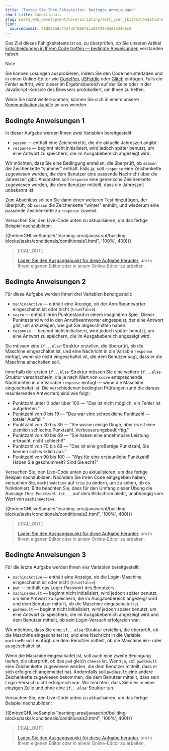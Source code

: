 ```yaml
---
title: "Testen Sie Ihre Fähigkeiten: Bedingte Anweisungen"
short-title: Conditionals
slug: Learn_web_development/Core/Scripting/Test_your_skills/Conditionals
l10n:
  sourceCommit: 48d220a8cffdfd5f088f8ca89724a9a92e34d8c0
---
```


Das Ziel dieses Fähigkeitstests ist es, zu überprüfen, ob Sie unseren Artikel [Entscheidungen in Ihrem Code treffen — bedingte Anweisungen](/de/docs/Learn_web_development/Core/Scripting/Conditionals) verstanden haben.

> [!NOTE]
> Sie können Lösungen ausprobieren, indem Sie den Code herunterladen und in einen Online-Editor wie [CodePen](https://codepen.io/), [JSFiddle](https://jsfiddle.net/) oder [Glitch](https://glitch.com/) einfügen.
> Falls ein Fehler auftritt, wird dieser im Ergebnisbereich auf der Seite oder in der JavaScript-Konsole des Browsers protokolliert, um Ihnen zu helfen.
>
> Wenn Sie nicht weiterkommen, können Sie sich in einem unserer [Kommunikationskanäle](/de/docs/MDN/Community/Communication_channels) an uns wenden.

## Bedingte Anweisungen 1

In dieser Aufgabe werden Ihnen zwei Variablen bereitgestellt:

- `season` — enthält eine Zeichenkette, die die aktuelle Jahreszeit angibt.
- `response` — beginnt nicht initialisiert, wird jedoch später benutzt, um eine Antwort zu speichern, die im Ausgabebereich angezeigt wird.

Wir möchten, dass Sie eine Bedingung erstellen, die überprüft, ob `season` die Zeichenkette "summer" enthält. Falls ja, soll `response` eine Zeichenkette zugewiesen werden, die dem Benutzer eine passende Nachricht über die Jahreszeit gibt. Ansonsten soll `response` eine generische Zeichenkette zugewiesen werden, die dem Benutzer mitteilt, dass die Jahreszeit unbekannt ist.

Zum Abschluss sollten Sie dann einen weiteren Test hinzufügen, der überprüft, ob `season` die Zeichenkette "winter" enthält, und wiederum eine passende Zeichenkette zu `response` zuweist.

Versuchen Sie, den Live-Code unten zu aktualisieren, um das fertige Beispiel nachzubilden:

{{EmbedGHLiveSample("learning-area/javascript/building-blocks/tasks/conditionals/conditionals1.html", '100%', 400)}}

> [!CALLOUT]
>
> [Laden Sie den Ausgangspunkt für diese Aufgabe herunter](https://github.com/mdn/learning-area/blob/main/javascript/building-blocks/tasks/conditionals/conditionals1-download.html), um in Ihrem eigenen Editor oder in einem Online-Editor zu arbeiten.

## Bedingte Anweisungen 2

Für diese Aufgabe werden Ihnen drei Variablen bereitgestellt:

- `machineActive` — enthält eine Anzeige, ob der Anrufbeantworter eingeschaltet ist oder nicht (`true`/`false`).
- `score` — enthält Ihren Punktestand in einem imaginären Spiel. Dieser Punktestand wird in den Anrufbeantworter eingespeist, der eine Antwort gibt, um anzuzeigen, wie gut Sie abgeschnitten haben.
- `response` — beginnt nicht initialisiert, wird jedoch später benutzt, um eine Antwort zu speichern, die im Ausgabebereich angezeigt wird.

Sie müssen eine `if...else`-Struktur erstellen, die überprüft, ob die Maschine eingeschaltet ist, und eine Nachricht in die Variable `response` einfügt, wenn sie nicht eingeschaltet ist, die dem Benutzer sagt, dass er die Maschine einschalten soll.

Innerhalb der ersten `if...else`-Struktur müssen Sie eine weitere `if...else`-Struktur verschachteln, die je nach Wert von `score` entsprechende Nachrichten in die Variable `response` einfügt — wenn die Maschine eingeschaltet ist. Die verschiedenen bedingten Prüfungen (und die daraus resultierenden Antworten) sind wie folgt:

- Punktzahl unter 0 oder über 100 — "Das ist nicht möglich, ein Fehler ist aufgetreten."
- Punktzahl von 0 bis 19 — "Das war eine schreckliche Punktzahl — totaler Ausfall!"
- Punktzahl von 20 bis 39 — "Sie wissen einige Dinge, aber es ist eine ziemlich schlechte Punktzahl. Verbesserungsbedürftig."
- Punktzahl von 40 bis 69 — "Sie haben eine annehmbare Leistung erbracht, nicht schlecht!"
- Punktzahl von 70 bis 89 — "Das ist eine großartige Punktzahl, Sie kennen sich wirklich aus."
- Punktzahl von 90 bis 100 — "Was für eine erstaunliche Punktzahl! Haben Sie geschummelt? Sind Sie echt?"

Versuchen Sie, den Live-Code unten zu aktualisieren, um das fertige Beispiel nachzubilden. Nachdem Sie Ihren Code eingegeben haben, versuchen Sie, `machineActive` auf `true` zu ändern, um zu sehen, ob es funktioniert.
Bitte beachten Sie, dass für den Umfang dieser Übung die Aussage `Ihre Punktzahl ist __` auf dem Bildschirm bleibt, unabhängig vom Wert von `machineActive`.

{{EmbedGHLiveSample("learning-area/javascript/building-blocks/tasks/conditionals/conditionals2.html", '100%', 400)}}

> [!CALLOUT]
>
> [Laden Sie den Ausgangspunkt für diese Aufgabe herunter](https://github.com/mdn/learning-area/blob/main/javascript/building-blocks/tasks/conditionals/conditionals2-download.html), um in Ihrem eigenen Editor oder in einem Online-Editor zu arbeiten.

## Bedingte Anweisungen 3

Für die letzte Aufgabe werden Ihnen vier Variablen bereitgestellt:

- `machineActive` — enthält eine Anzeige, ob die Login-Maschine eingeschaltet ist oder nicht (`true`/`false`).
- `pwd` — enthält das Login-Passwort des Benutzers.
- `machineResult` — beginnt nicht initialisiert, wird jedoch später benutzt, um eine Antwort zu speichern, die im Ausgabebereich angezeigt wird und dem Benutzer mitteilt, ob die Maschine eingeschaltet ist.
- `pwdResult` — beginnt nicht initialisiert, wird jedoch später benutzt, um eine Antwort zu speichern, die im Ausgabebereich angezeigt wird und dem Benutzer mitteilt, ob sein Login-Versuch erfolgreich war.

Wir möchten, dass Sie eine `if...else`-Struktur erstellen, die überprüft, ob die Maschine eingeschaltet ist, und eine Nachricht in die Variable `machineResult` einfügt, die dem Benutzer mitteilt, ob die Maschine ein- oder ausgeschaltet ist.

Wenn die Maschine eingeschaltet ist, soll auch eine zweite Bedingung laufen, die überprüft, ob das `pwd` gleich `cheese` ist. Wenn ja, soll `pwdResult` eine Zeichenkette zugewiesen werden, die dem Benutzer mitteilt, dass er sich erfolgreich angemeldet hat. Andernfalls soll `pwdResult` eine andere Zeichenkette zugewiesen bekommen, die dem Benutzer mitteilt, dass sein Login-Versuch nicht erfolgreich war. Wir möchten, dass Sie dies in einer einzigen Zeile und ohne eine `if...else`-Struktur tun.

Versuchen Sie, den Live-Code unten zu aktualisieren, um das fertige Beispiel nachzubilden:

{{EmbedGHLiveSample("learning-area/javascript/building-blocks/tasks/conditionals/conditionals3.html", '100%', 400)}}

> [!CALLOUT]
>
> [Laden Sie den Ausgangspunkt für diese Aufgabe herunter](https://github.com/mdn/learning-area/blob/main/javascript/building-blocks/tasks/conditionals/conditionals3-download.html), um in Ihrem eigenen Editor oder in einem Online-Editor zu arbeiten.
